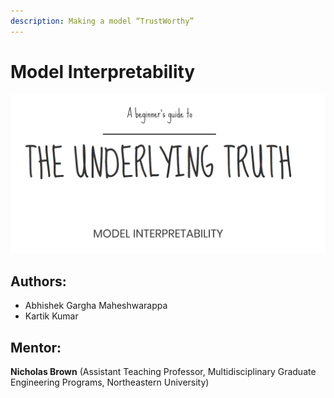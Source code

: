```yaml
---
description: Making a model “​TrustWorthy​”
---
```


# Model Interpretability

####        

![](.gitbook/assets/screenshot-92.png)





## Authors:

* Abhishek Gargha Maheshwarappa
* Kartik Kumar

## **Mentor:**

**Nicholas Brown**
 \(Assistant Teaching Professor,  Multidisciplinary Graduate Engineering Programs, Northeastern University\)


